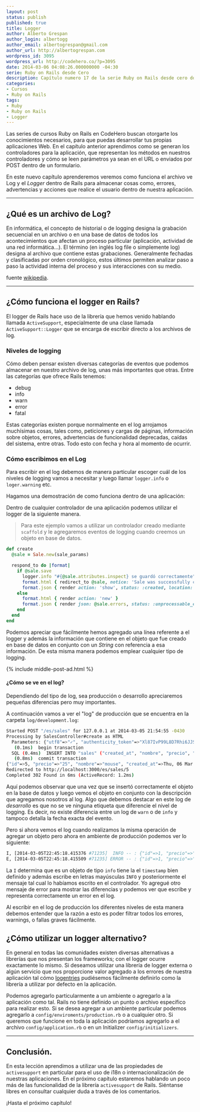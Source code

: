 ```yaml
---
layout: post
status: publish
published: true
title: Logger
author: Alberto Grespan
author_login: albertogg
author_email: albertogrespan@gmail.com
author_url: http://albertogrespan.com
wordpress_id: 3095
wordpress_url: http://codehero.co/?p=3095
date: 2014-03-06 04:08:26.000000000 -04:30
serie: Ruby on Rails desde Cero
description: Capítulo numero 17 de la serie Ruby on Rails desde cero donde aprendemos a utilizar el log de y hablamos como lo podemos utilizar el logger de activesupport
categories:
- Cursos
- Ruby on Rails
tags:
- Ruby
- Ruby on Rails
- Logger
---
```

Las series de cursos Ruby on Rails en CodeHero buscan otorgarte los conocimientos necesarios, para que puedas desarrollar tus propias aplicaciones Web. En el capítulo anterior aprendimos como se generan los controladores para la aplicación, que representan los métodos en nuestros controladores y cómo se leen parámetros ya sean en el URL o enviados por POST dentro de un formulario.

En este nuevo capítulo aprenderemos veremos como funciona el archivo ve Log y el *Logger* dentro de Rails para almacenar cosas como, errores, advertencias y acciones que realice el usuario dentro de nuestra aplicación.

* * *

## ¿Qué es un archivo de Log?

En informática, el concepto de historial o de logging designa la grabación secuencial en un archivo o en una base de datos de todos los acontecimientos que afectan un proceso particular (aplicación, actividad de una red informática...). El término (en inglés log file o simplemente log) designa al archivo que contiene estas grabaciones. Generalmente fechadas y clasificadas por orden cronológico, estos últimos permiten analizar paso a paso la actividad interna del proceso y sus interacciones con su medio.

fuente [wikipedia](http://es.wikipedia.org/wiki/Historial).

* * *

## ¿Cómo funciona el logger en Rails?

El logger de Rails hace uso de la librería que hemos venido hablando llamada `ActiveSupport`, especialmente de una clase llamada `ActiveSupport::Logger` que se encarga de escribir directo a los archivos de log.

### Niveles de logging

Cómo deben pensar existen diversas categorías de eventos que podemos almacenar en nuestro archivo de log, unas más importantes que otras. Entre las categorías que ofrece Rails tenemos:

- debug
- info
- warn
- error
- fatal

Estas categorías existen porque normalmente en el log arrojamos muchísimas cosas, tales como, peticiones y cargas de páginas, información sobre objetos, errores, advertencias de funcionalidad deprecadas, caídas del sistema, entre otras. Todo esto con fecha y hora al momento de ocurrir.

### Cómo escribimos en el Log

Para escribir en el log debemos de manera particular escoger cuál de los niveles de logging vamos a necesitar y luego llamar `logger.info` o `loger.warning` etc.

Hagamos una demostración de como funciona dentro de una aplicación:

Dentro de cualquier controlador de una aplicación podemos utilizar el logger de la siguiente manera.

> Para este ejemplo vamos a utilizar un controlador creado mediante `scaffold` y le agregaremos eventos de logging cuando creemos un objeto en base de datos.

```ruby
def create
  @sale = Sale.new(sale_params)

  respond_to do |format|
    if @sale.save
      logger.info "#{@sale.attributes.inspect} se guardó correctamente"
      format.html { redirect_to @sale, notice: 'Sale was successfully created.' }
      format.json { render action: 'show', status: :created, location: @sale }
    else
      format.html { render action: 'new' }
      format.json { render json: @sale.errors, status: :unprocessable_entity }
    end
  end
end
```

Podemos apreciar que fácilmente hemos agregado una línea referente a el logger y además la información que contiene en el objeto que fue creado en base de datos en conjunto con un *String* con referencia a esa información. De esta misma manera podemos emplear cualquier tipo de logging.

{% include middle-post-ad.html %}

#### ¿Cómo se ve en el log?

Dependiendo del tipo de log, sea producción o desarrollo apreciaremos pequeñas diferencias pero muy importantes.

A continuación vamos a ver el "log" de producción que se encuentra en la carpeta `log/development.log`:

```sh
Started POST "/es/sales" for 127.0.0.1 at 2014-03-05 21:54:55 -0430
Processing by SalesController#create as HTML
  Parameters: {"utf8"=>"✓", "authenticity_token"=>"Xl87IvP99L8D7Rhi6JJS/AHokCOvEKMalxx6vShcs40=", "sale"=>{"precio"=>"25", "nombre"=>"mouse"}, "commit"=>"Create Sale", "locale"=>"es"}
   (0.1ms)  begin transaction
  SQL (0.4ms)  INSERT INTO "sales" ("created_at", "nombre", "precio", "updated_at") VALUES (?, ?, ?, ?)  [["created_at", Thu, 06 Mar 2014 02:24:55 UTC +00:00], ["nombre", "mouse"], ["precio", "25"], ["updated_at", Thu, 06 Mar 2014 02:24:55 UTC +00:00]]
   (0.8ms)  commit transaction
{"id"=>5, "precio"=>"25", "nombre"=>"mouse", "created_at"=>Thu, 06 Mar 2014 02:24:55 UTC +00:00, "updated_at"=>Thu, 06 Mar 2014 02:24:55 UTC +00:00} se guardó correctamente
Redirected to http://localhost:3000/es/sales/5
Completed 302 Found in 6ms (ActiveRecord: 1.2ms)
```

Aquí podemos observar que una vez que se insertó correctamente el objeto en la base de datos y luego vemos el objeto en conjunto con la descripción que agregamos nosotros al log. Algo que debemos destacar en este log de *desarrollo* es que no se ve ninguna etiqueta que diferencie el nivel de logging. Es decir, no existe diferencia entre un log de `warn` o de `info` y tampoco detalla la fecha exacta del evento.

Pero si ahora vemos el log cuando realizamos la misma operación de agregar un objeto pero ahora en ambiente de producción podemos ver lo siguiente:

```sh
I, [2014-03-05T22:45:18.415376 #71235]  INFO -- : {"id"=>1, "precio"=>"40", "nombre"=>"hola", "created_at"=>Thu, 06 Mar 2014 03:15:18 UTC +00:00, "updated_at"=>Thu, 06 Mar 2014 03:15:18 UTC +00:00} se guardó correctamente
E, [2014-03-05T22:45:18.415509 #71235] ERROR -- : {"id"=>1, "precio"=>"40", "nombre"=>"hola", "created_at"=>Thu, 06 Mar 2014 03:15:18 UTC +00:00, "updated_at"=>Thu, 06 Mar 2014 03:15:18 UTC +00:00} se guardó el error en el log
```

La `I` determina que es un objeto de tipo `info` tiene la el `timestamp` bien definido y además escribe en letras mayúsculas `INFO` y posteriormente el mensaje tal cual lo habíamos escrito en el controlador. Yo agregué otro mensaje de error para mostrar las diferencias y podemos ver que escribe y representa correctamente un error en el log.

Al escribir en el log de producción los diferentes niveles de esta manera debemos entender que la razón a esto es poder filtrar todos los errores, warnings, o fallas graves fácilmente.

## ¿Cómo utilizar un logger alternativo?

En general en todas las comunidades existen diversas alternativas a librerías que nos presentan los frameworks; con el logger ocurre exactamente lo mismo. Si deseamos utilizar una librería de logger externa o algún servicio que nos proporcione valor agregado a los errores de nuestra aplicación tal cómo [logentries](https://logentries.com/doc/ruby/) pudiésemos fácilmente definirlo como la librería a utilizar por defecto en la aplicación.

Podemos agregarlo particularmente a un ambiente o agregarlo a la aplicación como tal. Rails no tiene definido un punto o archivo específico para realizar esto. Si se desea agregar a un ambiente particular podemos agregarlo a `config/enviroments/production.rb` o a cualquier otro. Si queremos que funcione en toda la aplicación podríamos agregarlo a el archivo `config/application.rb` o en un Initializer `config/initializers`.

* * *

## Conclusión.

En esta lección aprendimos a utilizar una de las propiedades de `activesupport` en particular para el uso de i18n o internacionalización de nuestras aplicaciones. En el próximo capítulo estaremos hablando un poco más de las funcionalidad de la librería `activesupport` de Rails. Siéntanse libres en consultar cualquier duda a través de los comentarios.

¡Hasta el próximo capítulo!
